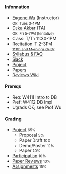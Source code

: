 #### Information 

* [Eugene Wu](http://www.eugenewu.net) (Instructor)     
  <small>OH: Tues 3-4PM</small>   
* [Deka Akbar](https://dekauliya.me) (TA)     
  <small>OH: Fri 5-7PM (tentative) </small>   
* Class: T/Th 11:30-1PM
* Recitation: T 2-3PM   
  <small><a href="https://goo.gl/maps/voXFEY8DjseGCDkSA">113th and Morningside Dr</a></small>
* [Syllabus & FAQ](./syllabus)
* [Slack](https://w6113-f20.slack.com)
* [Project](./projects)
* [Papers](./papers)
* [Reviews Wiki](https://github.com/w6113/w6113.github.io/wiki)


#### Prereqs

* Req: W4111 Intro to DB
* Pref: W4112 DB Impl
* Ugrads OK; see Prof Wu

#### Grading 

* [Project](./projects) <small>65%</small>
  * Proposal <small>5%</small>
  * Paper Draft <small>10%</small>
  * Demo/Poster <small>10%</small>
  * Paper <small>40%</small>
* [Participation](./syllabus#participation)  <small>10%</small>    
* [Paper Reviews](./papers) <small>10%</small>
* [Assignments](./assignments) <small>15%</small>





